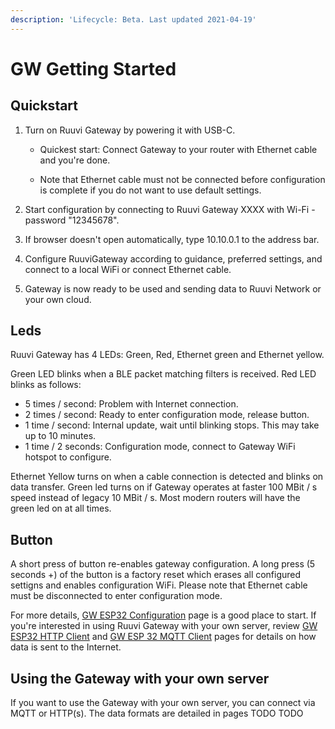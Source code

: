 ```yaml
---
description: 'Lifecycle: Beta. Last updated 2021-04-19'
---
```


# GW Getting Started

## Quickstart

1. Turn on Ruuvi Gateway by powering it with USB-C.

   - Quickest start: Connect Gateway to your router with Ethernet cable and you're done.

   - Note that Ethernet cable must not be connected before configuration is complete if you do not want to use default settings.

2. Start configuration by connecting to Ruuvi Gateway XXXX with Wi-Fi - password "12345678".
3. If browser doesn't open automatically, type 10.10.0.1 to the address bar.
4. Configure RuuviGateway according to guidance, preferred settings, and connect to a local WiFi or connect Ethernet cable.
5. Gateway is now ready to be used and sending data to Ruuvi Network or your own cloud.

## Leds

Ruuvi Gateway has 4 LEDs: Green, Red, Ethernet green and Ethernet yellow. 

Green LED blinks when a BLE packet matching filters is received.  Red LED blinks as follows:

* 5 times / second: Problem with Internet connection.
* 2 times / second: Ready to enter configuration mode, release button.
* 1 time / second: Internal update, wait until blinking stops. This may take up to 10 minutes.
* 1 time / 2 seconds: Configuration mode, connect to Gateway WiFi hotspot to configure.

Ethernet Yellow turns on when a cable connection is detected and blinks on data transfer. Green led turns on if Gateway operates at faster 100 MBit / s speed instead of legacy 10 MBit / s. Most modern routers will have the green led on at all times. 

## Button

A short press of button re-enables gateway configuration. A long press \(5 seconds +\) of the button is a factory reset which erases all configured settigns and enables configuration WiFi. Please note that Ethernet cable must be disconnected to enter configuration mode.

For more details, [GW ESP32 Configuration](../gw-esp32-firmware/gw-esp32-configuration.md) page is a good place to start. If you're interested in using Ruuvi Gateway with your own server, review [GW ESP32 HTTP Client](../gw-esp32-firmware/gw-esp32-http-client.md) and [GW ESP 32 MQTT Client](../gw-esp32-firmware/gw-esp32-mqtt-client.md) pages for details on how data is sent to the Internet. 

## Using the Gateway with your own server

If you want to use the Gateway with your own server, you can connect via MQTT or HTTP\(s\). The data formats are detailed in pages TODO TODO





